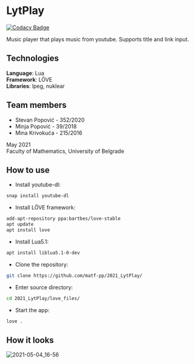 # LytPlay

[![Codacy Badge](https://api.codacy.com/project/badge/Grade/8b3c16175f4f44caaafb60a17609deaf)](https://app.codacy.com/gh/matf-pp/2021_LytPlay?utm_source=github.com&utm_medium=referral&utm_content=matf-pp/2021_LytPlay&utm_campaign=Badge_Grade_Settings)

Music player that plays music from youtube. Supports title and link input.

## Technologies

**Language**: Lua </br>
**Framework**: LÖVE </br>
**Libraries**: lpeg, nuklear </br>

## Team members

* Stevan Popović - 352/2020
* Minja Popović - 39/2018
* Mina Krivokuća - 215/2016

May 2021 </br>
Faculty of Mathematics, University of Belgrade

## How to use

* Install youtube-dl:

```bash
snap install youtube-dl
```
* Install LÖVE framework:

```bash
add-apt-repository ppa:bartbes/love-stable
apt update
apt install love
```

* Install Lua5.1:

```bash
apt install liblua5.1-0-dev
```

* Clone the repository:

```bash
git clone https://github.com/matf-pp/2021_LytPlay/
```

* Enter source directory:

```bash
cd 2021_LytPlay/love_files/
```

* Start the app:

```bash
love .
```


## How it looks

![2021-05-04_16-56](https://user-images.githubusercontent.com/30701714/117133918-2b253580-ada5-11eb-9b91-0c1408732595.png)


